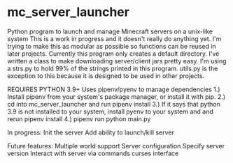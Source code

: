 # mc_server_launcher
Python program to launch and manage Minecraft servers on a unix-like system
This is a work in progress and it doesn't really do anything yet. I'm trying to
make this as modular as possible so functions can be reused in later projects. 
Currently this program only creates a default directory. I've written a class to
make downloading server/client jars pretty easy. I'm using a strs.py to hold
99% of the strings printed in this program. utils.py is the exception to this because it
is designed to be used in other projects.

REQUIRES PYTHON 3.9+
Uses pipenv/pyenv to manage dependencies
1.) Install pipenv from your system's package manager, or install it with pip.
2.) cd into mc_server_launcher and run pipenv install
3.) If it says that python 3.9 is not installed to your system, install pyenv
    to your system and and rerun pipenv install
4.) pipenv run python main.py

In progress:
Init the server
Add ability to launch/kill server

Future features:
Multiple world support
Server configuration
Specify server version
Interact with server via commands
curses interface


